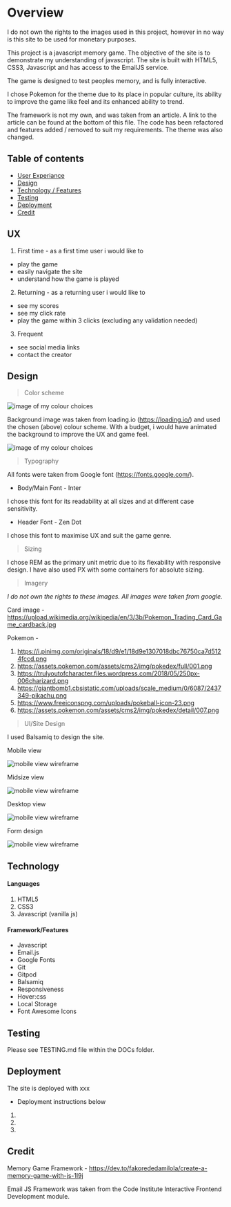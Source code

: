 # Overview

I do not own the rights to the images used in this project, however in no way is this site to be used for monetary purposes.

This project is a javascript memory game. The objective of the site is to demonstrate my understanding of javascript. The site is built with HTML5, CSS3, Javascript and has access to the EmailJS service.

The game is designed to test peoples memory, and is fully interactive.

I chose Pokemon for the theme due to its place in popular culture, its ability to improve the game like feel and its enhanced ability to trend.

The framework is not my own, and was taken from an article. A link to the article can be found at the bottom of this file. The code has been refactored and features added / removed to suit my requirements. The theme was also changed.

## Table of contents

* [User Experiance](#UX)
* [Design](#Design)
* [Technology / Features](#Technology)
* [Testing](#Testing)
* [Deployment](#Deployment)
* [Credit](#Credit)

## UX

1. First time - as a first time user i would like to

- play the game
- easily navigate the site
- understand how the game is played

2. Returning - as a returning user i would like to

- see my scores
- see my click rate
- play the game within 3 clicks (excluding any validation needed)

3. Frequent 

- see social media links
- contact the creator

## Design

> Color scheme

![image of my colour choices](assets/images/colour_palettes.png)

Background image was taken from loading.io (https://loading.io/) and used the chosen (above) colour scheme. With a budget, i would have animated the background to improve the UX and game feel.

![image of my colour choices](assets/images/background.svg)

> Typography

All fonts were taken from Google font (https://fonts.google.com/).

- Body/Main Font - Inter

I chose this font for its readability at all sizes and at different case sensitivity.

- Header Font - Zen Dot

I chose this font to maximise UX and suit the game genre.

> Sizing

I chose REM as the primary unit metric due to its flexability with responsive design. I have also used PX with some containers for absolute sizing.

> Imagery

*I do not own the rights to these images. All images were taken from google.*

Card image - https://upload.wikimedia.org/wikipedia/en/3/3b/Pokemon_Trading_Card_Game_cardback.jpg

Pokemon -
1. https://i.pinimg.com/originals/18/d9/e1/18d9e1307018dbc76750ca7d5124fccd.png
2. https://assets.pokemon.com/assets/cms2/img/pokedex/full/001.png
3. https://trulyoutofcharacter.files.wordpress.com/2018/05/250px-006charizard.png
4. https://giantbomb1.cbsistatic.com/uploads/scale_medium/0/6087/2437349-pikachu.png
5. https://www.freeiconspng.com/uploads/pokeball-icon-23.png
6. https://assets.pokemon.com/assets/cms2/img/pokedex/detail/007.png

> UI/Site Design

I used Balsamiq to design the site.

Mobile view

![mobile view wireframe](assets/images/memory_game_mobile_view.png)

Midsize view

![mobile view wireframe](assets/images/memory_game_midsize_view.png)

Desktop view

![mobile view wireframe](assets/images/memory_game_desktop_view.png)

Form design

![mobile view wireframe](assets/images/form_view_memory_game.png)

## Technology

#### Languages

1. HTML5
2. CSS3
3. Javascript (vanilla js)

#### Framework/Features

- Javascript
- Email.js
- Google Fonts
- Git
- Gitpod
- Balsamiq
- Responsiveness
- Hover:css
- Local Storage
- Font Awesome Icons

## Testing

Please see TESTING.md file within the DOCs folder.

## Deployment

The site is deployed with xxx

- Deployment instructions below

1. 
2. 
3. 

## Credit

Memory Game Framework - https://dev.to/fakorededamilola/create-a-memory-game-with-js-1l9j

Email JS Framework was taken from the Code Institute Interactive Frontend Development module.



